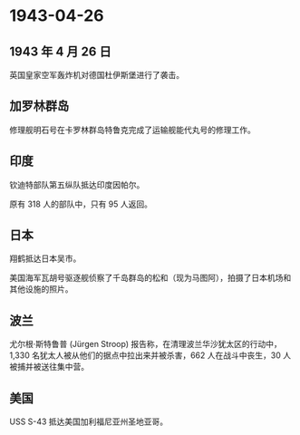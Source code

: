 # 1943-04-26

## 1943 年 4 月 26 日

英国皇家空军轰炸机对德国杜伊斯堡进行了袭击。

## 加罗林群岛

修理舰明石号在卡罗林群岛特鲁克完成了运输舰能代丸号的修理工作。

## 印度

钦迪特部队第五纵队抵达印度因帕尔。

原有 318 人的部队中，只有 95 人返回。

## 日本

翔鹤抵达日本吴市。

美国海军瓦胡号驱逐舰侦察了千岛群岛的松和（现为马图阿），拍摄了日本机场和其他设施的照片。

## 波兰

尤尔根·斯特鲁普 (Jürgen Stroop)
报告称，在清理波兰华沙犹太区的行动中，1,330
名犹太人被从他们的据点中拉出来并被杀害，662 人在战斗中丧生，30
人被捕并被送往集中营。

## 美国

USS S-43 抵达美国加利福尼亚州圣地亚哥。


